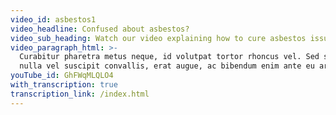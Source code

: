 ```yaml
---
video_id: asbestos1
video_headline: Confused about asbestos?
video_sub_heading: Watch our video explaining how to cure asbestos issues
video_paragraph_html: >-
  Curabitur pharetra metus neque, id volutpat tortor rhoncus vel. Sed sagittis,
  nulla vel suscipit convallis, erat augue, ac bibendum enim ante eu arcu.
youTube_id: GhFWqMLQLO4
with_transcription: true
transcription_link: /index.html
---
```

